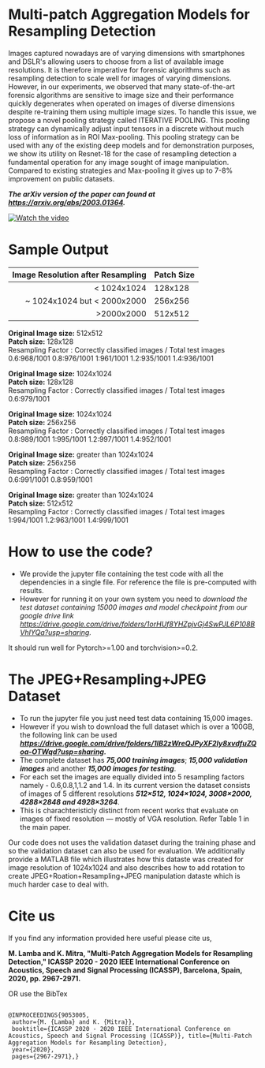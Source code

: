 # Multi-patch Aggregation Models for Resampling Detection
Images captured nowadays are of varying dimensions with smartphones and DSLR's allowing users to choose from a list of available image resolutions. It is therefore imperative for forensic algorithms such as resampling detection to scale well for images of varying dimensions. However, in our experiments, we observed that many state-of-the-art forensic algorithms are sensitive to image size and their performance quickly degenerates when operated on images of diverse dimensions despite re-training them using multiple image sizes. To handle this issue, we propose a novel pooling strategy called ITERATIVE POOLING. This pooling strategy can dynamically adjust input tensors in a discrete without much loss of information as in ROI Max-pooling. This pooling strategy can be used with any of the existing deep models and for demonstration purposes, we show its utility on Resnet-18 for the case of resampling detection a fundamental operation for any image sought of image manipulation. Compared to existing strategies and Max-pooling it gives up to 7-8% improvement on public datasets.

***The arXiv version of the paper can found at https://arxiv.org/abs/2003.01364.***

[![Watch the video](https://i.imgur.com/vKb2F1B.png)](https://youtu.be/vt5fpE0bzSY)


# Sample Output
|Image Resolution after Resampling|Patch Size|
|---:|:---|
|< 1024x1024 | 128x128|
|~ 1024x1024 but < 2000x2000 | 256x256|
|>2000x2000 | 512x512|

**Original Image size:** 512x512 <br/>
**Patch size:** 128x128 <br/>
Resampling Factor : Correctly classified images / Total test images <br/>
 0.6:968/1001 0.8:976/1001 1:961/1001 1.2:935/1001 1.4:936/1001
 
**Original Image size:** 1024x1024 <br/>
**Patch size:** 128x128 <br/>
Resampling Factor : Correctly classified images / Total test images <br/>
0.6:979/1001

**Original Image size:** 1024x1024 <br/>
**Patch size:** 256x256 <br/>
Resampling Factor : Correctly classified images / Total test images <br/>
0.8:989/1001 1:995/1001 1.2:997/1001 1.4:952/1001

**Original Image size:** greater than 1024x1024 <br/>
**Patch size:** 256x256 <br/>
Resampling Factor : Correctly classified images / Total test images <br/>
0.6:991/1001 0.8:959/1001

**Original Image size:** greater than 1024x1024 <br/>
**Patch size:** 512x512 <br/>
Resampling Factor : Correctly classified images / Total test images <br/>
1:994/1001 1.2:963/1001 1.4:999/1001

# How to use the code?
- We provide the jupyter file containing the test code with all the dependencies in a single file. For reference the file is pre-computed with results. 
- However for running it on your own system you need to *download the test dataset containing 15000 images and model checkpoint from our google drive link https://drive.google.com/drive/folders/1orHUf8YHZpjvGj4SwPJL6P108BVhIYQa?usp=sharing.*

It should run well for Pytorch>=1.00 and torchvision>=0.2.

# The JPEG+Resampling+JPEG Dataset
- To run the jupyter file you just need test data containing 15,000 images. 
- However if you wish to download the full dataset which is over a 100GB, the following link can be used ***https://drive.google.com/drive/folders/1lB2zWreQJPyXF2Iy8xvdfuZQoa-OTWqd?usp=sharing.***
- The complete dataset has ***75,000 training images***; ***15,000 validation images*** and another ***15,000 images for testing***. 
- For each set the images are equally divided into 5 resampling factors namely - 0.6,0.8,1,1.2 and 1.4. In its current version the dataset consists of images of 5 different resolutions ***512×512, 1024×1024, 3008×2000, 4288×2848 and 4928×3264***.
- This is charachteristicly distinct from recent works that evaluate on images of fixed resolution &mdash; mostly of VGA resolution. Refer Table 1 in the main paper.


Our code does not uses the validation dataset during the training phase and so the validation dataset can also be used for evaluation.
We additionally provide a MATLAB file which illustrates how this dataste was created for image resolution of 1024x1024 and also describes how to add rotation to create JPEG+Roation+Resampling+JPEG manipulation dataste which is much harder case to deal with. 


# Cite us
If you find any information provided here useful please cite us,

**M. Lamba and K. Mitra, "Multi-Patch Aggregation Models for Resampling Detection," ICASSP 2020 - 2020 IEEE International Conference on Acoustics, Speech and Signal Processing (ICASSP), Barcelona, Spain, 2020, pp. 2967-2971.**

OR use the BibTex

<code>
@INPROCEEDINGS{9053005, 
 author={M. {Lamba} and K. {Mitra}}, 
 booktitle={ICASSP 2020 - 2020 IEEE International Conference on Acoustics, Speech and Signal Processing (ICASSP)}, title={Multi-Patch Aggregation Models for Resampling Detection}, 
 year={2020},
 pages={2967-2971},}
</code>
